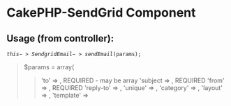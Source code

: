 # CakePHP-SendGrid Component

## Usage (from controller):

<code>$this->SendgridEmail->sendEmail($params);</code>

> $params = array(
> >	'to' 			=> <recipient address>,  		REQUIRED - may be array
> >	'subject 		=> <subject>,					REQUIRED
> >	'from'			=> <sender address>,  			REQUIRED
> >	'reply-to'		=> <reply to address>,
> >	'unique'		=> <unique id for x-SMTPAPI>,
> >	'category'		=> <category for sendgrid reports>,
> >	'layout'		=> <email layout filename>,
> >	'template'		=> <template filename>,
> >	'layout-type'	=> <[text|html|both]>, 			DEFAULT = both
> >	'delivery-type'	=> <smtp>,						DEFAULT = smtp
> >	'merge-values' 	=> array(
> >	> <keys> => <values>,
> > > <keys> => <values>,..    For doing bulk messages with single call
> >	)	
> );


## Installation:
Copy entire repository into <code>app/controllers/components/</code> directory

## Configuration:
Add <code>$sendgrid</code> configuration to <code>app/config/database.php</code> (as immediately below)

> var $sendgrid = array (
> > 'port'			=> '25', 
> > 'timeout'		=> '30',
> > 'host' 			=> 'smtp.sendgrid.net',
> > 'username'		=> '<your username>',
> > 'password'		=> '<your password>',
> > 'client' 		=> 'smtp_helo_hostname',
> > 'support_email'	=> 'your_administrative_address@domain.com'
> );

The support email address is used as the to-address when sending bulk emails, 
and does not receive anything, but is needed so that CakePHP does not think that
and email without a normal SMTP to: address is invalid.


## More information:

Code written and maintained by Dave Loftis.  I am happy to help when and where I can
but can't promise that I will be able to spend huge amounts of time helping you, 
but I will offer all the support I can.

## Additional features coming soon, including:
* Basic support for SendGrid's EventAPI

## Legacy Users:
Poorly planned <code>init()</code> function remains in place.  New code should use <code>sendEmail();</code>
Also, you should add the <code>support_email</code> element to the <code>$sendgrid</code> database config.